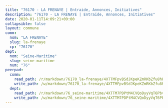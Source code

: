 ```yaml
---
title: "76170 - LA FRENAYE | Entraide, Annonces, Initiatives"
description: "76170 - LA FRENAYE | Entraide, Annonces, Initiatives"
date: 2020-01-11T14:09:21+09:00
collapsible: false
layout: commune
comm:
  nom: "LA FRENAYE"
  slug: la-frenaye
  cp: "76170"
dept:
  nom: "Seine-Maritime"
  slug: seine-maritime
  num: "76"
peerpad:
  comm:
    read_path: /r/markdown/76170_la-frenaye/4XTTMFpvBSdJKpeKZmRKbZfu8hPqzME7U44xzvQYemEPvaHzw
    write_path: /w/markdown/76170_la-frenaye/4XTTMFpvBSdJKpeKZmRKbZfu8hPqzME7U44xzvQYemEPvaHzw-K3TgU2PKrxAg2MNLbJCWuq6xEc2BXxKLbkNNhS8H36GyUjwuGmQveLijbroYtFae7E8sVij6W2K9FLLHqh3znkPZJWBAPWSMjepGGW1RD8Qhb6iCP9pXD2EQYj6ZJGsJvUxAaKcB
  dept:
    read_path: /r/markdown/76_seine-maritime/4XTTM7PDPtM4CVQoDyyVqT6Pbvj1SVtndpXJdTDsc7xwdMTdt
    write_path: /w/markdown/76_seine-maritime/4XTTM7PDPtM4CVQoDyyVqT6Pbvj1SVtndpXJdTDsc7xwdMTdt-K3TgUmo7Qwp8ZQz8qKFjC8WCY27ypEpX2c8BXeSV9rrPY1zRZn2SrYwkBXF8VnHkcepiXsccFfKHYuT2JNgSMXxLRaUGRu6o5B3BB15nZxEho97cTz3yC4eRTX4hZM1hcyAZrn8r
---
```


